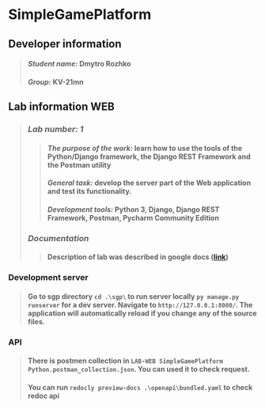 # **SimpleGamePlatform**

## **Developer information**
>#### _Student name:_ Dmytro Rozhko
>#### _Group:_        KV-21mn

## **Lab information WEB**
>### _**Lab number: 1**_
>>#### _The purpose of the work:_ learn how to use the tools of the Python/Django framework, the Django REST Framework and the Postman utility
>>#### _General task:_ develop the server part of the Web application and test its functionality.
>>#### _Development tools:_ Python 3, Django, Django REST Framework, Postman, Pycharm Community Edition
>### _**Documentation**_
>>#### Description of lab was described in google docs ([link](https://docs.google.com/document/d/117PcMD1x163cqYfo6p3jKUq5rCOnqnQiBu9bkER6ebQ))

### Development server
>#### Go to sgp directory `cd .\sgp\` to run server locally  `py manage.py runserver` for a dev server. Navigate to `http://127.0.0.1:8000/`. The application will automatically reload if you change any of the source files.
### API
>#### There is postmen collection in `LAB-WEB SimpleGamePlatform Python.postman_collection.json`. You can used it to check request.
>#### You can run `redocly preview-docs .\openapi\bundled.yaml` to check redoc api